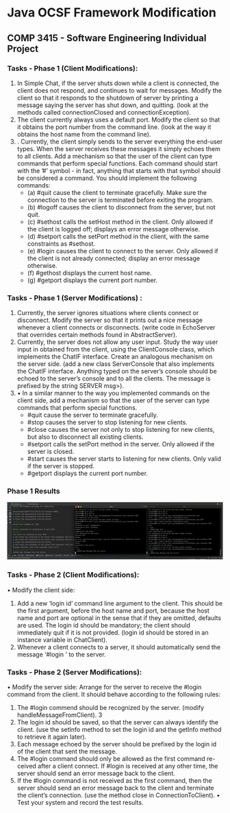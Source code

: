 # Java OCSF Framework Modification

## COMP 3415 - Software Engineering Individual Project

### Tasks - Phase 1 (Client Modifications):


1. In Simple Chat, if the server shuts down while a client is connected, the
   client does not respond, and continues to wait for messages. Modify the
   client so that it responds to the shutdown of server by printing a message
   saying the server has shut down, and quitting. (look at the methods called
   connectionClosed and connectionException).
2. The client currently always uses a default port. Modify the client so that
   it obtains the port number from the command line. (look at the way it
   obtains the host name from the command line).
3. . Currently, the client simply sends to the server everything the end-user
   types. When the server receives these messages it simply echoes them
   to all clients. Add a mechanism so that the user of the client can type
   commands that perform special functions. Each command should start
   with the ’#’ symbol - in fact, anything that starts with that symbol should be considered a command. You should implement the following commands:
   - (a) #quit cause the client to terminate gracefully. Make sure the connection to the server is terminated before exiting the program.
   - (b) #logoff causes the client to disconnect from the server, but not quit.
   - (c) #sethost <host> calls the setHost method in the client. Only allowed if the client is logged off; displays an error message otherwise.
   - (d) #setport <prot> calls the setPort method in the client, with the
   same constraints as #sethost.
   - (e) #login causes the client to connect to the server. Only allowed if the client is not already connected; display an error message otherwise.
   - (f) #gethost displays the current host name.
   - (g) #getport displays the current port number.

### Tasks - Phase 1 (Server Modifications) :

1. Currently, the server ignores situations where clients connect or disconnect.
   Modify the server so that it prints out a nice message whenever a client
   connects or disconnects. (write code in EchoServer that overrides certain
   methods found in AbstractServer).
2. Currently, the server does not allow any user input. Study the way user
   input in obtained from the client, using the ClientConsole class, which
   implements the ChatIF interface. Create an analogous mechanism on the
   server side. (add a new class ServerConsole that also implements the
   ChatIF interface. Anything typed on the server’s console should be echoed
   to the server’s console and to all the clients. The message is prefixed by
   the string SERVER msg>).
3. • In a similar manner to the way you implemented commands on the client side,
   add a mechanism so that the user of the server can type commands that perform
   special functions.
   - #quit cause the server to terminate gracefully.
   - #stop causes the server to stop listening for new clients.
   - #close causes the server not only to stop listening for new clients, but also to disconnect all existing clients.
   - #setport <port> calls the setPort method in the server. Only allowed
     if the server is closed.
   - #start causes the server starts to listening for new clients. Only valid if the server is stopped.
   - #getport displays the current port number.

### Phase 1 Results

![Screenshot of results](./Phase1-Results.png)

### Tasks - Phase 2 (Client Modifications):

• Modify the client side:

1. Add a new ‘login id’ command line argument to the client. This should be
   the first argument, before the host name and port, because the host name
   and port are optional in the sense that if they are omitted, defaults are
   used. The login id should be mandatory; the client should immediately
   quit if it is not provided. (login id should be stored in an instance variable
   in ChatClient).
2. Whenever a client connects to a server, it should automatically send the
   message ‘#login <loginid>’ to the server.

### Tasks - Phase 2 (Server Modifications):

• Modify the server side: Arrange for the server to receive the #login <loginid>
command from the client. It should behave according to the following rules:

1. The #login commend should be recognized by the server.
   (modify handleMessageFromClient).
   3
2. The login id should be saved, so that the server can always identify the
   client. (use the setInfo method to set the login id and the getInfo
   method to retrieve it again later).
3. Each message echoed by the server should be prefixed by the login id of
   the client that sent the message.
4. The #login command should only be allowed as the first command re-
   ceived after a client connect. If #login is received at any other time, the
   server should send an error message back to the client.
5. If the #login command is not received as the first command, then the
   server should send an error message back to the client and terminate the
   client’s connection. (use the method close in ConnectionToClient).
   • Test your system and record the test results.